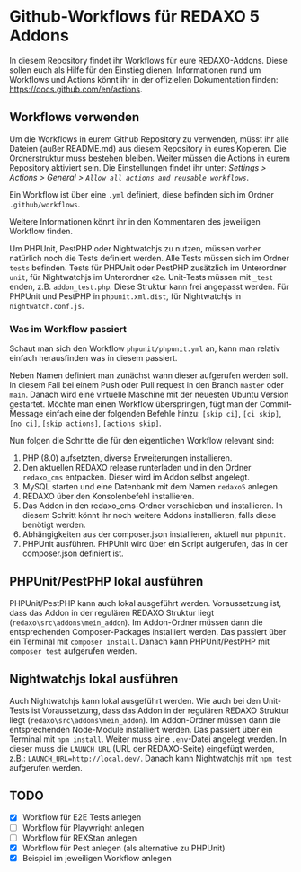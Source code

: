 # Github-Workflows für REDAXO 5 Addons

In diesem Repository findet ihr Workflows für eure REDAXO-Addons.
Diese sollen euch als Hilfe für den Einstieg dienen.
Informationen rund um Workflows und Actions könnt ihr in der offiziellen Dokumentation
finden: https://docs.github.com/en/actions.

## Workflows verwenden

Um die Workflows in eurem Github Repository zu verwenden, müsst ihr alle Dateien (außer README.md) aus diesem Repository
in eures Kopieren. Die Ordnerstruktur muss bestehen bleiben. Weiter müssen die Actions in eurem Repository aktiviert
sein. Die Einstellungen findet ihr unter: _Settings > Actions > General > `Allow all actions and reusable workflows`_.

Ein Workflow ist über eine `.yml` definiert, diese befinden sich im Ordner `.github/workflows`.

Weitere Informationen könnt ihr in den Kommentaren des jeweiligen Workflow finden.

Um PHPUnit, PestPHP oder Nightwatchjs zu nutzen, müssen vorher natürlich noch die Tests definiert werden. Alle Tests
müssen sich im Ordner `tests` befinden. Tests für PHPUnit oder PestPHP zusätzlich im Unterordner `unit`, für
Nightwatchjs im Unterordner `e2e`. Unit-Tests müssen mit `_test` enden, z.B. `addon_test.php`. Diese Struktur kann frei
angepasst werden. Für PHPUnit und PestPHP in `phpunit.xml.dist`, für Nightwatchjs in `nightwatch.conf.js`.

### Was im Workflow passiert

Schaut man sich den Workflow `phpunit/phpunit.yml` an, kann man relativ einfach herausfinden was in diesem passiert.

Neben Namen definiert man zunächst wann dieser aufgerufen werden soll. In diesem Fall bei einem Push oder Pull request
in den Branch `master` oder `main`. Danach wird eine virtuelle Maschine mit der neuesten Ubuntu Version gestartet.
Möchte man einen Workflow überspringen, fügt man der Commit-Message einfach eine der folgenden Befehle
hinzu: `[skip ci]`, `[ci skip]`, `[no ci]`, `[skip actions]`, `[actions skip]`.

Nun folgen die Schritte die für den eigentlichen Workflow relevant sind:

1. PHP (8.0) aufsetzten, diverse Erweiterungen installieren.
2. Den aktuellen REDAXO release runterladen und in den Ordner `redaxo_cms` entpacken. Dieser wird im Addon selbst
   angelegt.
3. MySQL starten und eine Datenbank mit dem Namen `redaxo5` anlegen.
4. REDAXO über den Konsolenbefehl installieren.
5. Das Addon in den redaxo_cms-Ordner verschieben und installieren. In diesem Schritt könnt ihr noch weitere Addons
   installieren, falls diese benötigt werden.
6. Abhängigkeiten aus der composer.json installieren, aktuell nur `phpunit`.
7. PHPUnit ausführen. PHPUnit wird über ein Script aufgerufen, das in der composer.json definiert ist.

## PHPUnit/PestPHP lokal ausführen

PHPUnit/PestPHP kann auch lokal ausgeführt werden. Voraussetzung ist, dass das Addon in der regulären REDAXO Struktur
liegt (`redaxo\src\addons\mein_addon`).
Im Addon-Ordner müssen dann die entsprechenden Composer-Packages installiert werden. Das passiert über ein Terminal
mit `composer install`. Danach kann PHPUnit/PestPHP mit `composer test` aufgerufen werden.

## Nightwatchjs lokal ausführen

Auch Nightwatchjs kann lokal ausgeführt werden. Wie auch bei den Unit-Tests ist Voraussetzung, dass das Addon in der
regulären REDAXO Struktur liegt (`redaxo\src\addons\mein_addon`).
Im Addon-Ordner müssen dann die entsprechenden Node-Module installiert werden. Das passiert über ein Terminal
mit `npm install`. Weiter muss eine `.env`-Datei angelegt werden. In dieser muss die `LAUNCH_URL` (URL der REDAXO-Seite) eingefügt werden,
z.B.: `LAUNCH_URL=http://local.dev/`. Danach kann Nightwatchjs mit `npm test` aufgerufen werden.

## TODO

- [x] Workflow für E2E Tests anlegen
- [ ] Workflow für Playwright anlegen
- [ ] Workflow für REXStan anlegen
- [x] Workflow für Pest anlegen (als alternative zu PHPUnit)
- [x] Beispiel im jeweiligen Workflow anlegen
